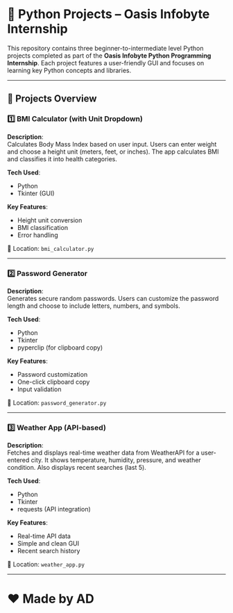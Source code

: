 # 🐍 Python Projects – Oasis Infobyte Internship

This repository contains three beginner-to-intermediate level Python projects completed as part of the **Oasis Infobyte Python Programming Internship**. Each project features a user-friendly GUI and focuses on learning key Python concepts and libraries.

---

## 📁 Projects Overview

### 1️⃣ BMI Calculator (with Unit Dropdown)
**Description**:  
Calculates Body Mass Index based on user input. Users can enter weight and choose a height unit (meters, feet, or inches). The app calculates BMI and classifies it into health categories.

**Tech Used**:  
- Python  
- Tkinter (GUI)

**Key Features**:
- Height unit conversion
- BMI classification
- Error handling

📂 Location: `bmi_calculator.py`

---

### 2️⃣ Password Generator
**Description**:  
Generates secure random passwords. Users can customize the password length and choose to include letters, numbers, and symbols.

**Tech Used**:  
- Python  
- Tkinter  
- pyperclip (for clipboard copy)

**Key Features**:
- Password customization
- One-click clipboard copy
- Input validation

📂 Location: `password_generator.py`

---

### 3️⃣ Weather App (API-based)
**Description**:  
Fetches and displays real-time weather data from WeatherAPI for a user-entered city. It shows temperature, humidity, pressure, and weather condition. Also displays recent searches (last 5).

**Tech Used**:  
- Python  
- Tkinter  
- requests (API integration)

**Key Features**:
- Real-time API data
- Simple and clean GUI
- Recent search history

📂 Location: `weather_app.py`

---
#  ❤ Made by AD 
